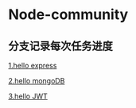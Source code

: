 # Node-community

## 分支记录每次任务进度

[1.hello express](https://github.com/Zegendary/Node-community/tree/hello-express)

[2.hello mongoDB](https://github.com/Zegendary/Node-community/tree/hello-mongoose)

[3.hello JWT](https://github.com/Zegendary/Node-community/tree/hello-jwt)